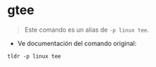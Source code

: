 # gtee

> Este comando es un alias de `-p linux tee`.

- Ve documentación del comando original:

`tldr -p linux tee`
